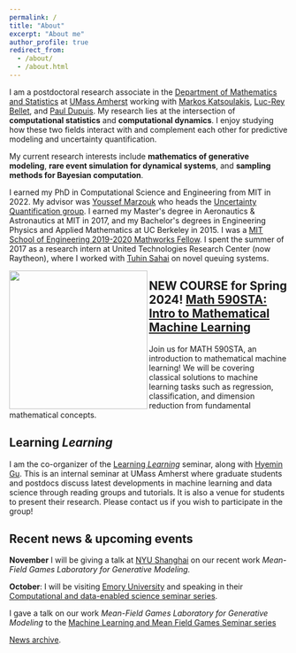```yaml
---
permalink: /
title: "About"
excerpt: "About me"
author_profile: true
redirect_from: 
  - /about/
  - /about.html
---
```


I am a postdoctoral research associate in the [Department of Mathematics and Statistics](https://www.math.umass.edu) at [UMass Amherst](https://www.umass.edu) working with [Markos Katsoulakis](https://people.math.umass.edu/~markos/), [Luc-Rey Bellet](https://people.math.umass.edu/~lr7q/), and [Paul Dupuis](https://appliedmath.brown.edu/people/paul-dupuis). My research lies at the intersection of **computational statistics** and **computational dynamics**. I enjoy studying how these two fields interact with and complement each other for predictive modeling and uncertainty quantification. 

My current research interests include **mathematics of generative modeling**, **rare event simulation for dynamical systems**, and **sampling methods for Bayesian computation**. 

<!-- My current interests include **rare event simulation for dynamical systems** and novel **sampling methods for Bayesian computation**. 
 -->

I earned my PhD in Computational Science and Engineering from MIT in 2022. My advisor was [Youssef Marzouk](https://aeroastro.mit.edu/people/youssef-m-marzouk/) who heads the [Uncertainty Quantification group](https://uqgroup.mit.edu). I earned my Master's degree in Aeronautics & Astronautics at MIT in 2017, and my Bachelor's degrees in Engineering Physics and Applied Mathematics at UC Berkeley in 2015. I was a [MIT School of Engineering 2019-2020 Mathworks Fellow](https://engineering.mit.edu/students/graduate-student-fellowships/mathworks-fellows/). I spent the summer of 2017 as a research intern at United Technologies Research Center (now Raytheon), where I worked with [Tuhin Sahai](https://tuhinsahai.github.io/) on novel queuing systems. 

<img align="left" width="250" src="https://benjzhang.github.io/files/ma590sta_poster.png" />

## NEW COURSE for Spring 2024! [Math 590STA: Intro to Mathematical Machine Learning](https://benjzhang.github.io/ma590sta/)
Join us for MATH 590STA, an introduction to mathematical machine learning! We will be covering classical solutions to machine learning tasks such as regression, classification, and dimension reduction from fundamental mathematical concepts. 



## Learning *Learning*
I am the co-organizer of the [Learning *Learning*](https://www.umass.edu/mathematics-statistics/seminars/learning-learning-seminar) seminar, along with [Hyemin Gu](https://hyemingu.github.io). This is an internal seminar at UMass Amherst where graduate students and postdocs discuss latest developments in machine learning and data science through reading groups and tutorials. It is also a venue for students to present their research. Please contact us if you wish to participate in the group! 


## Recent news & upcoming events 


**November**
I will be giving a talk at [NYU Shanghai](https://dail.shanghai.nyu.edu/events/mean-field-games-laboratory-generative-modeling) on our recent work *Mean-Field Games Laboratory for Generative Modeling.*


**October**: 
I will be visiting [Emory University](http://www.math.emory.edu/site/codes/) and speaking in their [Computational and data-enabled science seminar series](http://www.math.emory.edu/site/codes/schedule/). 


I gave a talk on our work *Mean-Field Games Laboratory for Generative Modeling* to the [Machine Learning and Mean Field Games Seminar series](https://sites.google.com/view/mlmfgseminar/home)

<!-- **June**: I gave a talk on our work *Mean-Field Games Laboratory for Generative Modeling* to the UCLA Level Set Collective.  -->



<!-- **April**: Excited to announce our new preprint titled [A Mean-Field Games Laboratory for Generative Modeling](https://arxiv.org/abs/2304.13534). This joint work with Markos Katsoulakis. We show that flow and diffusion-based generative models, including normalizing flows, score-based models, and Wasserstein gradient flows can be derived from a single unifying mean-field games framework.  -->

<!-- **February**: I am the creator and organizer of the [Learning Learning](https://www.umass.edu/mathematics-statistics/seminars/learning-learning-seminar). This is a seminar for students and postdocs to present their in-progress research, and practice giving research presentations.  -->



[News archive](https://benjzhang.github.io/news).

<!--  Presenting a poster on our _Sampling via Controlled SDEs_ work at the [ICBINB workshop at NeurIPS2021](https://i-cant-believe-its-not-better.github.io/neurips2021/), December 13. 
 -->
<!-- This is the front page of a website that is powered by the [academicpages template](https://github.com/academicpages/academicpages.github.io) and hosted on GitHub pages. [GitHub pages](https://pages.github.com) is a free service in which websites are built and hosted from code and data stored in a GitHub repository, automatically updating when a new commit is made to the respository. This template was forked from the [Minimal Mistakes Jekyll Theme](https://mmistakes.github.io/minimal-mistakes/) created by Michael Rose, and then extended to support the kinds of content that academics have: publications, talks, teaching, a portfolio, blog posts, and a dynamically-generated CV. You can fork [this repository](https://github.com/academicpages/academicpages.github.io) right now, modify the configuration and markdown files, add your own PDFs and other content, and have your own site for free, with no ads! An older version of this template powers my own personal website at [stuartgeiger.com](http://stuartgeiger.com), which uses [this Github repository](https://github.com/staeiou/staeiou.github.io).
 -->
<!-- A data-driven personal website
======
Like many other Jekyll-based GitHub Pages templates, academicpages makes you separate the website's content from its form. The content & metadata of your website are in structured markdown files, while various other files constitute the theme, specifying how to transform that content & metadata into HTML pages. You keep these various markdown (.md), YAML (.yml), HTML, and CSS files in a public GitHub repository. Each time you commit and push an update to the repository, the [GitHub pages](https://pages.github.com/) service creates static HTML pages based on these files, which are hosted on GitHub's servers free of charge.

Many of the features of dynamic content management systems (like Wordpress) can be achieved in this fashion, using a fraction of the computational resources and with far less vulnerability to hacking and DDoSing. You can also modify the theme to your heart's content without touching the content of your site. If you get to a point where you've broken something in Jekyll/HTML/CSS beyond repair, your markdown files describing your talks, publications, etc. are safe. You can rollback the changes or even delete the repository and start over -- just be sure to save the markdown files! Finally, you can also write scripts that process the structured data on the site, such as [this one](https://github.com/academicpages/academicpages.github.io/blob/master/talkmap.ipynb) that analyzes metadata in pages about talks to display [a map of every location you've given a talk](https://academicpages.github.io/talkmap.html).

Getting started
======
1. Register a GitHub account if you don't have one and confirm your e-mail (required!)
1. Fork [this repository](https://github.com/academicpages/academicpages.github.io) by clicking the "fork" button in the top right. 
1. Go to the repository's settings (rightmost item in the tabs that start with "Code", should be below "Unwatch"). Rename the repository "[your GitHub username].github.io", which will also be your website's URL.
1. Set site-wide configuration and create content & metadata (see below -- also see [this set of diffs](http://archive.is/3TPas) showing what files were changed to set up [an example site](https://getorg-testacct.github.io) for a user with the username "getorg-testacct")
1. Upload any files (like PDFs, .zip files, etc.) to the files/ directory. They will appear at https://[your GitHub username].github.io/files/example.pdf.  
1. Check status by going to the repository settings, in the "GitHub pages" section

Site-wide configuration
------
The main configuration file for the site is in the base directory in [_config.yml](https://github.com/academicpages/academicpages.github.io/blob/master/_config.yml), which defines the content in the sidebars and other site-wide features. You will need to replace the default variables with ones about yourself and your site's github repository. The configuration file for the top menu is in [_data/navigation.yml](https://github.com/academicpages/academicpages.github.io/blob/master/_data/navigation.yml). For example, if you don't have a portfolio or blog posts, you can remove those items from that navigation.yml file to remove them from the header. 

Create content & metadata
------
For site content, there is one markdown file for each type of content, which are stored in directories like _publications, _talks, _posts, _teaching, or _pages. For example, each talk is a markdown file in the [_talks directory](https://github.com/academicpages/academicpages.github.io/tree/master/_talks). At the top of each markdown file is structured data in YAML about the talk, which the theme will parse to do lots of cool stuff. The same structured data about a talk is used to generate the list of talks on the [Talks page](https://academicpages.github.io/talks), each [individual page](https://academicpages.github.io/talks/2012-03-01-talk-1) for specific talks, the talks section for the [CV page](https://academicpages.github.io/cv), and the [map of places you've given a talk](https://academicpages.github.io/talkmap.html) (if you run this [python file](https://github.com/academicpages/academicpages.github.io/blob/master/talkmap.py) or [Jupyter notebook](https://github.com/academicpages/academicpages.github.io/blob/master/talkmap.ipynb), which creates the HTML for the map based on the contents of the _talks directory).

**Markdown generator**

I have also created [a set of Jupyter notebooks](https://github.com/academicpages/academicpages.github.io/tree/master/markdown_generator
) that converts a CSV containing structured data about talks or presentations into individual markdown files that will be properly formatted for the academicpages template. The sample CSVs in that directory are the ones I used to create my own personal website at stuartgeiger.com. My usual workflow is that I keep a spreadsheet of my publications and talks, then run the code in these notebooks to generate the markdown files, then commit and push them to the GitHub repository.

How to edit your site's GitHub repository
------
Many people use a git client to create files on their local computer and then push them to GitHub's servers. If you are not familiar with git, you can directly edit these configuration and markdown files directly in the github.com interface. Navigate to a file (like [this one](https://github.com/academicpages/academicpages.github.io/blob/master/_talks/2012-03-01-talk-1.md) and click the pencil icon in the top right of the content preview (to the right of the "Raw | Blame | History" buttons). You can delete a file by clicking the trashcan icon to the right of the pencil icon. You can also create new files or upload files by navigating to a directory and clicking the "Create new file" or "Upload files" buttons. 

Example: editing a markdown file for a talk
![Editing a markdown file for a talk](/images/editing-talk.png)

For more info
------
More info about configuring academicpages can be found in [the guide](https://academicpages.github.io/markdown/). The [guides for the Minimal Mistakes theme](https://mmistakes.github.io/minimal-mistakes/docs/configuration/) (which this theme was forked from) might also be helpful.
 -->